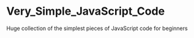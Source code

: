 # Very_Simple_JavaScript_Code
Huge collection of the simplest pieces of JavaScript code for beginners
